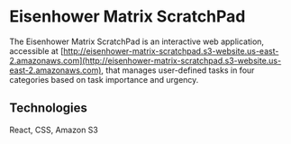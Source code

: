 # Eisenhower Matrix ScratchPad
The Eisenhower Matrix ScratchPad is an interactive web application, accessible at [http://eisenhower-matrix-scratchpad.s3-website.us-east-2.amazonaws.com](http://eisenhower-matrix-scratchpad.s3-website.us-east-2.amazonaws.com), that manages user-defined tasks in four categories based on task importance and urgency.

## Technologies
React, CSS, Amazon S3
